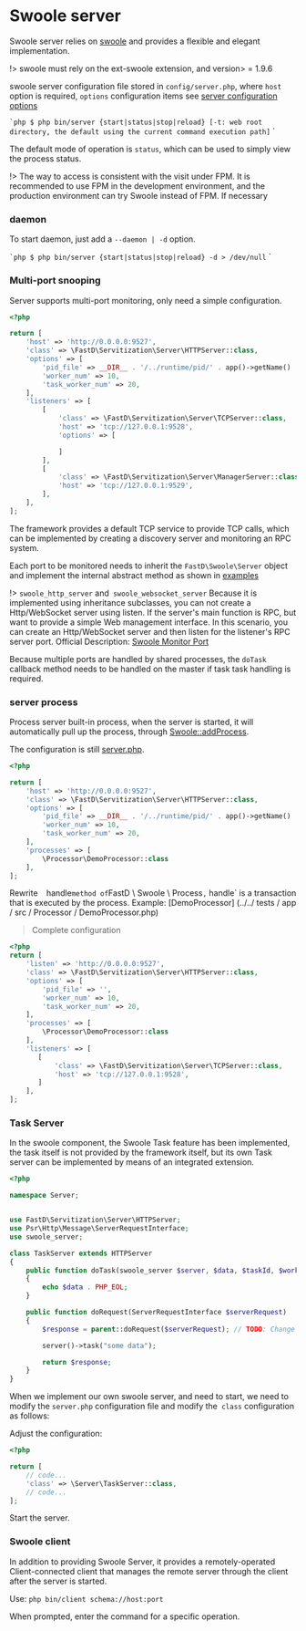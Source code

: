 # Swoole server

Swoole server relies on [swoole](https://github.com/JanHuang/swoole) and provides a flexible and elegant implementation.

!> swoole must rely on the ext-swoole extension, and version> = 1.9.6

swoole server configuration file stored in `config/server.php`, where `host` option is required, `options` configuration items see [server configuration options](http://wiki.swoole.com/wiki/page/274.html)

`` `php
$ php bin/server {start|status|stop|reload} [-t: web root directory, the default using the current command execution path]
`` `

The default mode of operation is `status`, which can be used to simply view the process status.

!> The way to access is consistent with the visit under FPM. It is recommended to use FPM in the development environment, and the production environment can try Swoole instead of FPM. If necessary

### daemon

To start daemon, just add a `--daemon | -d` option.

`` `php
$ php bin/server {start|status|stop|reload} -d > /dev/null
`` `

### Multi-port snooping

Server supports multi-port monitoring, only need a simple configuration.

```php
<?php 

return [
    'host' => 'http://0.0.0.0:9527',
    'class' => \FastD\Servitization\Server\HTTPServer::class,
    'options' => [
        'pid_file' => __DIR__ . '/../runtime/pid/' . app()->getName() . '.pid',
        'worker_num' => 10,
        'task_worker_num' => 20,
    ],
    'listeners' => [
        [
            'class' => \FastD\Servitization\Server\TCPServer::class,
            'host' => 'tcp://127.0.0.1:9528',
            'options' => [

            ]
        ],
        [
            'class' => \FastD\Servitization\Server\ManagerServer::class,
            'host' => 'tcp://127.0.0.1:9529',
        ],
    ],
];
```

The framework provides a default TCP service to provide TCP calls, which can be implemented by creating a discovery server and monitoring an RPC system.

Each port to be monitored needs to inherit the `FastD\Swoole\Server` object and implement the internal abstract method as shown in [examples](https://github.com/JanHuang/swoole/blob/master/examples/multi_port_server.php )

!> `swoole_http_server` and` swoole_websocket_server` Because it is implemented using inheritance subclasses, you can not create a Http/WebSocket server using listen. If the server's main function is RPC, but want to provide a simple Web management interface.
In this scenario, you can create an Http/WebSocket server and then listen for the listener's RPC server port. Official Description: [Swoole Monitor Port](http://wiki.swoole.com/wiki/page/525.html)

Because multiple ports are handled by shared processes, the `doTask` callback method needs to be handled on the master if task task handling is required.

### server process

Process server built-in process, when the server is started, it will automatically pull up the process, through [Swoole::addProcess](http://wiki.swoole.com/wiki/page/390.html).

The configuration is still [server.php](https://github.com/JanHuang/dobee/blob/master/config/server.php).

```php
<?php

return [
    'host' => 'http://0.0.0.0:9527',
    'class' => \FastD\Servitization\Server\HTTPServer::class,
    'options' => [
        'pid_file' => __DIR__ . '/../runtime/pid/' . app()->getName() . '.pid',
        'worker_num' => 10,
        'task_worker_num' => 20,
    ],
    'processes' => [
        \Processor\DemoProcessor::class
    ],
];
```

Rewrite `` `` handle` method of `FastD \ Swoole \ Process`,` handle` is a transaction that is executed by the process. Example: [DemoProcessor] (../../ tests / app / src / Processor / DemoProcessor.php)

> Complete configuration

```php
<?php
return [
    'listen' => 'http://0.0.0.0:9527',
    'class' => \FastD\Servitization\Server\HTTPServer::class,
    'options' => [
        'pid_file' => '',
        'worker_num' => 10,
        'task_worker_num' => 20,
    ],
    'processes' => [
        \Processor\DemoProcessor::class
    ],
    'listeners' => [
       [
           'class' => \FastD\Servitization\Server\TCPServer::class,
           'host' => 'tcp://127.0.0.1:9528',
       ]
    ],
];
```

### Task Server

In the swoole component, the Swoole Task feature has been implemented, the task itself is not provided by the framework itself, but its own Task server can be implemented by means of an integrated extension.

```php
<?php

namespace Server;


use FastD\Servitization\Server\HTTPServer;
use Psr\Http\Message\ServerRequestInterface;
use swoole_server;

class TaskServer extends HTTPServer
{
    public function doTask(swoole_server $server, $data, $taskId, $workerId)
    {
        echo $data . PHP_EOL;
    }

    public function doRequest(ServerRequestInterface $serverRequest)
    {
        $response = parent::doRequest($serverRequest); // TODO: Change the autogenerated stub

        server()->task("some data");

        return $response;
    }
}
```

When we implement our own swoole server, and need to start, we need to modify the `server.php` configuration file and modify the` class` configuration as follows:

Adjust the configuration:

```php
<?php

return [
    // code...
    'class' => \Server\TaskServer::class,
    // code...
];
```

Start the server.

### Swoole client

In addition to providing Swoole Server, it provides a remotely-operated Client-connected client that manages the remote server through the client after the server is started.

Use: `php bin/client schema://host:port`

When prompted, enter the command for a specific operation.
